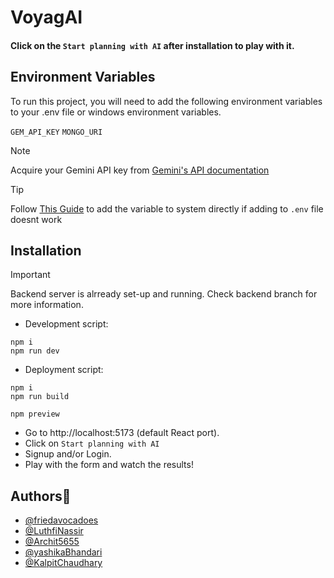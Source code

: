 # VoyagAI

#### Click on the `Start planning with AI` after installation to play with it.

## Environment Variables

To run this project, you will need to add the following environment variables to your .env file or windows environment variables.

`GEM_API_KEY`
`MONGO_URI`

> [!NOTE]
> Acquire your Gemini API key from [Gemini's API documentation](https://ai.google.dev/gemini-api/docs/api-key)

> [!TIP]
> Follow [This Guide](https://gargankush.medium.com/storing-api-keys-as-environmental-variable-for-windows-linux-and-mac-and-accessing-it-through-974ba7c5109f) to add the variable to system directly if adding to `.env` file doesnt work

## Installation

> [!IMPORTANT]
> Backend server is alrready set-up and running. Check backend branch for more information.

- Development script:
```shell
npm i
npm run dev
```


- Deployment script:

```shell
npm i
npm run build

npm preview
```

- Go to http://localhost:5173 (default React port).
- Click on `Start planning with AI`
- Signup and/or Login.
- Play with the form and watch the results!


## Authors💖

- [@friedavocadoes](https://www.github.com/friedavocadoes)
- [@LuthfiNassir](https://github.com/LuthfiNassir)
- [@Archit5655](https://github.com/Archit5655)
- [@yashikaBhandari](https://github.com/yashikaBhandari)
- [@KalpitChaudhary](https://github.com/KalpitChaudhary)
